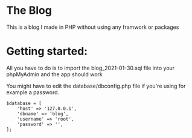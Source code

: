 # The Blog

This is a blog I made in PHP without using any framwork or packages

# Getting started:

All you have to do is to import the blog_2021-01-30.sql file into your phpMyAdmin and the app should work

You might have to edit the database/dbconfig.php file if you're using for example a password.


```
$database = [
    'host' => '127.0.0.1',
    'dbname' => 'blog',
    'username' => 'root',
    'password' => '',
];
```